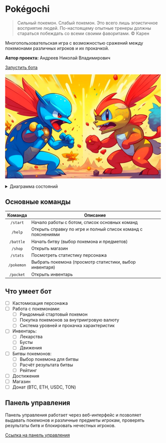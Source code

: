 # Pokégochi

> Сильный покемон. Слабый покемон. Это всего лишь эгоистичное восприятие людей. По-настоящему опытные тренеры должны стараться побеждать со всеми своими фаворитами. &copy; Карен

Многопользовательская игра с возможностью сражений между покемонами различных игроков и их прокачкой.

**Автор проекта:** Андреев Николай Владимирович

[Запустить бота](https://t.me/PokegochiBot)

![Главная картинка](hero.jpg)

<details>
  <summary>Диаграмма состояний</summary>

```mermaid
 stateDiagram-v2
    [*] --> /start
    /start --> CreateCharacter
    CreateCharacter --> GetStartPokemon
    GetStartPokemon --> MainMenu
    
    MainMenu --> ManagePokemons
    MainMenu --> Inventory
    MainMenu --> Arena
    MainMenu --> Shop
    MainMenu --> ChangeCharacter
    MainMenu --> Donate
    
    ManagePokemons --> SelectPokemon
    SelectPokemon --> ChangeName
    SelectPokemon --> ApplyInventory
    SelectPokemon --> FreePokemon
    SelectPokemon --> SendPokemon
    ChangeName --> SelectPokemon
    ApplyInventory --> ApplyInventory
    ApplyInventory --> SelectPokemon
    FreePokemon --> SelectPokemon
    SendPokemon --> SelectReceiver
    SelectReceiver --> Send
    Send --> SelectPokemon
```

</details>

## Основные команды

|  Команда   | Описание                                                     |
|:----------:|--------------------------------------------------------------|
|  `/start`  | Начало работы с ботом, список основных команд                |
|  `/help`   | Открыть справку по игре и полный список команд с пояснениями |
| `/battle`  | Начать битву (выбор покемона и предметов)                    |
|  `/shop`   | Открыть магазин                                              |
|  `/stats`  | Посмотреть статистику персонажа                              |
| `/pokemon` | Выбрать покемона (просмотр статистики, выбор инвентаря)      |
| `/pocket`  | Открыть инвентарь                                            |

## Что умеет бот

- [ ] Кастомизация персонажа
- [ ] Работа с покемонами:
  - [ ] Рандомный стартовый покемон
  - [ ] Покупка покемонов за внутриигровую валюту
  - [ ] Система уровней и прокачка характеристик
- [ ] Инвентарь:
  - [ ] Лекарства
  - [ ] Бусты
  - [ ] Движения
- [ ] Битвы покемонов:
  - [ ] Выбор покемона для битвы
  - [ ] Расчёт результата битвы
  - [ ] Рейтинг
- [ ] Достижения
- [ ] Магазин
- [ ] Донат (BTC, ETH, USDC, TON)

## Панель управления

Панель управления работает через веб-интерфейс и позволяет выдавать покемонов и различные предметы игрокам, проверять результаты битв и блокировать нечестных игроков.

[Ссылка на панель управления](https://www.youtube.com/watch?v=dQw4w9WgXcQ)
